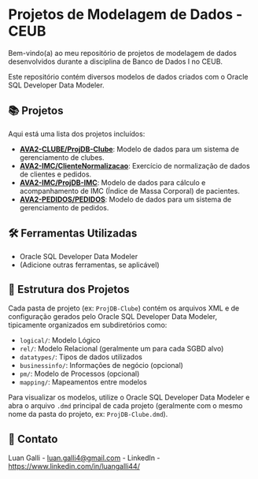 # Projetos de Modelagem de Dados - CEUB

Bem-vindo(a) ao meu repositório de projetos de modelagem de dados desenvolvidos durante a disciplina de Banco de Dados I no CEUB.

Este repositório contém diversos modelos de dados criados com o Oracle SQL Developer Data Modeler.

## 📚 Projetos

Aqui está uma lista dos projetos incluídos:

* **[AVA2-CLUBE/ProjDB-Clube](./AVA2-CLUBE/ProjDB-Clube/)**: Modelo de dados para um sistema de gerenciamento de clubes.
* **[AVA2-IMC/ClienteNormalizacao](./AVA2-IMC/ClienteNormalizacao/)**: Exercício de normalização de dados de clientes e pedidos.
* **[AVA2-IMC/ProjDB-IMC](./AVA2-IMC/ProjDB-IMC/)**: Modelo de dados para cálculo e acompanhamento de IMC (Índice de Massa Corporal) de pacientes.
* **[AVA2-PEDIDOS/PEDIDOS](./AVA2-PEDIDOS/PEDIDOS/)**: Modelo de dados para um sistema de gerenciamento de pedidos.

## 🛠️ Ferramentas Utilizadas

* Oracle SQL Developer Data Modeler
* (Adicione outras ferramentas, se aplicável)

## 📂 Estrutura dos Projetos

Cada pasta de projeto (ex: `ProjDB-Clube`) contém os arquivos XML e de configuração gerados pelo Oracle SQL Developer Data Modeler, tipicamente organizados em subdiretórios como:
* `logical/`: Modelo Lógico
* `rel/`: Modelo Relacional (geralmente um para cada SGBD alvo)
* `datatypes/`: Tipos de dados utilizados
* `businessinfo/`: Informações de negócio (opcional)
* `pm/`: Modelo de Processos (opcional)
* `mapping/`: Mapeamentos entre modelos

Para visualizar os modelos, utilize o Oracle SQL Developer Data Modeler e abra o arquivo `.dmd` principal de cada projeto (geralmente com o mesmo nome da pasta do projeto, ex: `ProjDB-Clube.dmd`).

## 👤 Contato

Luan Galli - luan.galli4@gmail.com - LinkedIn - https://www.linkedin.com/in/luangalli44/
